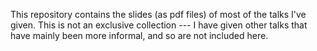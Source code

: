 This repository contains the slides (as pdf files) of most of the talks I've given. This is not an exclusive collection --- I have given other talks that have mainly been more informal, and so are not included here.
